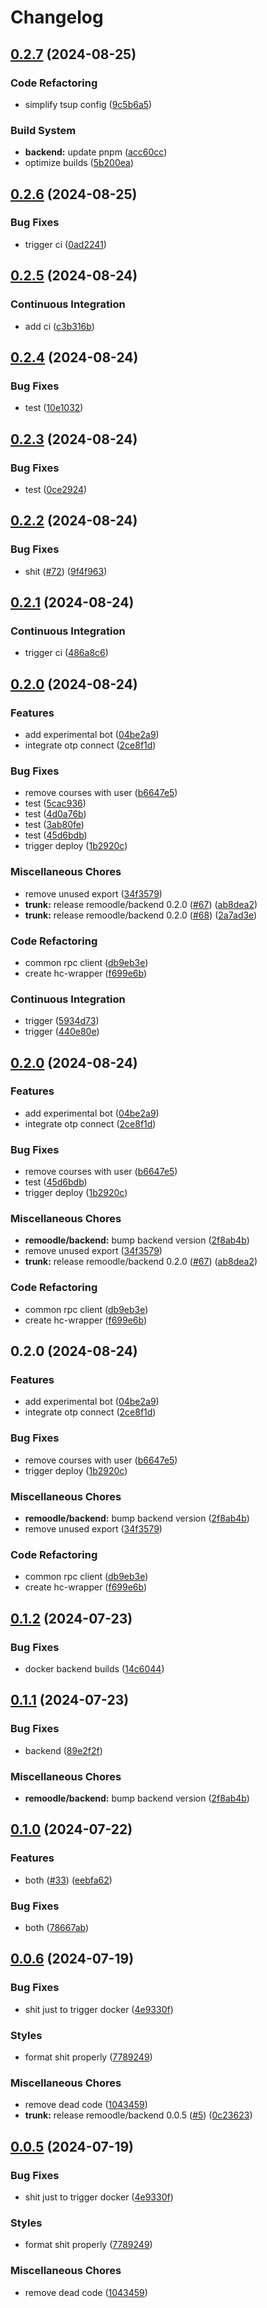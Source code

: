 # Changelog

## [0.2.7](https://github.com/remoodle/heresy/compare/remoodle/backend-v0.2.6...remoodle/backend-v0.2.7) (2024-08-25)


### Code Refactoring

* simplify tsup config ([9c5b6a5](https://github.com/remoodle/heresy/commit/9c5b6a59831c8300976718997475f547f305f3d9))


### Build System

* **backend:** update pnpm ([acc60cc](https://github.com/remoodle/heresy/commit/acc60cc937be0f81b77a0f0aa54dc8f74decc77d))
* optimize builds ([5b200ea](https://github.com/remoodle/heresy/commit/5b200ea53df78fe28a3b598e180c8ad755dde0ad))

## [0.2.6](https://github.com/remoodle/heresy/compare/remoodle/backend-v0.2.5...remoodle/backend-v0.2.6) (2024-08-25)


### Bug Fixes

* trigger ci ([0ad2241](https://github.com/remoodle/heresy/commit/0ad224194381ec304c4a4da3422bedebffc315d5))

## [0.2.5](https://github.com/remoodle/heresy/compare/remoodle/backend-v0.2.4...remoodle/backend-v0.2.5) (2024-08-24)


### Continuous Integration

* add ci ([c3b316b](https://github.com/remoodle/heresy/commit/c3b316b9e08f514ecab6a14956e6b4153dfd6de9))

## [0.2.4](https://github.com/remoodle/heresy/compare/remoodle/backend-v0.2.3...remoodle/backend-v0.2.4) (2024-08-24)


### Bug Fixes

* test ([10e1032](https://github.com/remoodle/heresy/commit/10e10327b0b4014d33ab419c0a83008c49e2aa21))

## [0.2.3](https://github.com/remoodle/heresy/compare/remoodle/backend-v0.2.2...remoodle/backend-v0.2.3) (2024-08-24)


### Bug Fixes

* test ([0ce2924](https://github.com/remoodle/heresy/commit/0ce2924925112e2aa32f83d9714c36c6d89072ee))

## [0.2.2](https://github.com/remoodle/heresy/compare/remoodle/backend-v0.2.1...remoodle/backend-v0.2.2) (2024-08-24)


### Bug Fixes

* shit ([#72](https://github.com/remoodle/heresy/issues/72)) ([9f4f963](https://github.com/remoodle/heresy/commit/9f4f963aef6f4927999c4a4b14edfc978001adc3))

## [0.2.1](https://github.com/remoodle/heresy/compare/remoodle/backend-v0.2.0...remoodle/backend-v0.2.1) (2024-08-24)


### Continuous Integration

* trigger ci ([486a8c6](https://github.com/remoodle/heresy/commit/486a8c66cc0213601de181e1189b9e26d2690cc2))

## [0.2.0](https://github.com/remoodle/heresy/compare/remoodle/backend-v0.1.2...remoodle/backend-v0.2.0) (2024-08-24)


### Features

* add experimental bot ([04be2a9](https://github.com/remoodle/heresy/commit/04be2a986d93da93d0b937dd48ec6a39f5db8ab5))
* integrate otp connect ([2ce8f1d](https://github.com/remoodle/heresy/commit/2ce8f1dabe85c48b0218a59f03019579ddd9206c))


### Bug Fixes

* remove courses with user ([b6647e5](https://github.com/remoodle/heresy/commit/b6647e5e58d88b60ce4fdf40dcfe05c940f6e7b5))
* test ([5cac936](https://github.com/remoodle/heresy/commit/5cac936b955bd289c1e96a3a49f9d89ee0163719))
* test ([4d0a76b](https://github.com/remoodle/heresy/commit/4d0a76b747cccf7b4218b44a7f005ecd33f25855))
* test ([3ab80fe](https://github.com/remoodle/heresy/commit/3ab80fe53fc08e2987150fa322d416ae69844e1c))
* test ([45d6bdb](https://github.com/remoodle/heresy/commit/45d6bdb5464c761ba1ffa0296a69fb697578e368))
* trigger deploy ([1b2920c](https://github.com/remoodle/heresy/commit/1b2920cf0ccf2cefd29124ca5cc781b9d3ce3c45))


### Miscellaneous Chores

* remove unused export ([34f3579](https://github.com/remoodle/heresy/commit/34f3579c8913514427ea88f1181d61fa6dbd9a97))
* **trunk:** release remoodle/backend 0.2.0 ([#67](https://github.com/remoodle/heresy/issues/67)) ([ab8dea2](https://github.com/remoodle/heresy/commit/ab8dea22025429a6b24e1f73f29108950a84bca4))
* **trunk:** release remoodle/backend 0.2.0 ([#68](https://github.com/remoodle/heresy/issues/68)) ([2a7ad3e](https://github.com/remoodle/heresy/commit/2a7ad3e77ac361d5174adabf8bcaa5442756794a))


### Code Refactoring

* common rpc client ([db9eb3e](https://github.com/remoodle/heresy/commit/db9eb3e7b1f5ba023e066d2203be659620bc41be))
* create hc-wrapper ([f699e6b](https://github.com/remoodle/heresy/commit/f699e6b5791b391fb95d507962bd0b0aa266af1c))


### Continuous Integration

* trigger ([5934d73](https://github.com/remoodle/heresy/commit/5934d73b0c694a52f466857f5221b417908d2f37))
* trigger ([440e80e](https://github.com/remoodle/heresy/commit/440e80e4f20b0792af457a576c8d7babcdb37657))

## [0.2.0](https://github.com/remoodle/heresy/compare/remoodle/backend-v0.2.0...remoodle/backend-v0.2.0) (2024-08-24)


### Features

* add experimental bot ([04be2a9](https://github.com/remoodle/heresy/commit/04be2a986d93da93d0b937dd48ec6a39f5db8ab5))
* integrate otp connect ([2ce8f1d](https://github.com/remoodle/heresy/commit/2ce8f1dabe85c48b0218a59f03019579ddd9206c))


### Bug Fixes

* remove courses with user ([b6647e5](https://github.com/remoodle/heresy/commit/b6647e5e58d88b60ce4fdf40dcfe05c940f6e7b5))
* test ([45d6bdb](https://github.com/remoodle/heresy/commit/45d6bdb5464c761ba1ffa0296a69fb697578e368))
* trigger deploy ([1b2920c](https://github.com/remoodle/heresy/commit/1b2920cf0ccf2cefd29124ca5cc781b9d3ce3c45))


### Miscellaneous Chores

* **remoodle/backend:** bump backend version ([2f8ab4b](https://github.com/remoodle/heresy/commit/2f8ab4b894d6c9d118469dc0816a7d5dfc9c78dd))
* remove unused export ([34f3579](https://github.com/remoodle/heresy/commit/34f3579c8913514427ea88f1181d61fa6dbd9a97))
* **trunk:** release remoodle/backend 0.2.0 ([#67](https://github.com/remoodle/heresy/issues/67)) ([ab8dea2](https://github.com/remoodle/heresy/commit/ab8dea22025429a6b24e1f73f29108950a84bca4))


### Code Refactoring

* common rpc client ([db9eb3e](https://github.com/remoodle/heresy/commit/db9eb3e7b1f5ba023e066d2203be659620bc41be))
* create hc-wrapper ([f699e6b](https://github.com/remoodle/heresy/commit/f699e6b5791b391fb95d507962bd0b0aa266af1c))

## 0.2.0 (2024-08-24)


### Features

* add experimental bot ([04be2a9](https://github.com/remoodle/heresy/commit/04be2a986d93da93d0b937dd48ec6a39f5db8ab5))
* integrate otp connect ([2ce8f1d](https://github.com/remoodle/heresy/commit/2ce8f1dabe85c48b0218a59f03019579ddd9206c))


### Bug Fixes

* remove courses with user ([b6647e5](https://github.com/remoodle/heresy/commit/b6647e5e58d88b60ce4fdf40dcfe05c940f6e7b5))
* trigger deploy ([1b2920c](https://github.com/remoodle/heresy/commit/1b2920cf0ccf2cefd29124ca5cc781b9d3ce3c45))


### Miscellaneous Chores

* **remoodle/backend:** bump backend version ([2f8ab4b](https://github.com/remoodle/heresy/commit/2f8ab4b894d6c9d118469dc0816a7d5dfc9c78dd))
* remove unused export ([34f3579](https://github.com/remoodle/heresy/commit/34f3579c8913514427ea88f1181d61fa6dbd9a97))


### Code Refactoring

* common rpc client ([db9eb3e](https://github.com/remoodle/heresy/commit/db9eb3e7b1f5ba023e066d2203be659620bc41be))
* create hc-wrapper ([f699e6b](https://github.com/remoodle/heresy/commit/f699e6b5791b391fb95d507962bd0b0aa266af1c))

## [0.1.2](https://github.com/remoodle/heresy/compare/remoodle/backend-v0.1.1...remoodle/backend-v0.1.2) (2024-07-23)


### Bug Fixes

* docker backend builds ([14c6044](https://github.com/remoodle/heresy/commit/14c6044e928cc529f819a880b1c150f8d19b6d28))

## [0.1.1](https://github.com/remoodle/heresy/compare/remoodle/backend-v0.1.0...remoodle/backend-v0.1.1) (2024-07-23)


### Bug Fixes

* backend ([89e2f2f](https://github.com/remoodle/heresy/commit/89e2f2fbcb41e05b7f8c79c63e0a995fcfb62b84))


### Miscellaneous Chores

* **remoodle/backend:** bump backend version ([2f8ab4b](https://github.com/remoodle/heresy/commit/2f8ab4b894d6c9d118469dc0816a7d5dfc9c78dd))

## [0.1.0](https://github.com/remoodle/heresy/compare/remoodle/backend-v0.0.6...remoodle/backend-v0.1.0) (2024-07-22)


### Features

* both ([#33](https://github.com/remoodle/heresy/issues/33)) ([eebfa62](https://github.com/remoodle/heresy/commit/eebfa62c799b3b931a4093dda7c4534afad867cf))


### Bug Fixes

* both ([78667ab](https://github.com/remoodle/heresy/commit/78667ab257f2adf7c7e4ec371f16c22ef2a27bc1))

## [0.0.6](https://github.com/remoodle/heresy/compare/remoodle/backend-v0.0.5...remoodle/backend-v0.0.6) (2024-07-19)


### Bug Fixes

* shit just to trigger docker ([4e9330f](https://github.com/remoodle/heresy/commit/4e9330f2b663c92f42f467d097cb3ce25c01e6e4))


### Styles

* format shit properly ([7789249](https://github.com/remoodle/heresy/commit/7789249d4f65215837a7b6b2c05ea40629367977))


### Miscellaneous Chores

* remove dead code ([1043459](https://github.com/remoodle/heresy/commit/10434596ec501b554aa5ad5ed1361541f1a4d1b6))
* **trunk:** release  remoodle/backend 0.0.5 ([#5](https://github.com/remoodle/heresy/issues/5)) ([0c23623](https://github.com/remoodle/heresy/commit/0c23623140e3252814960243b61e917e26143e24))

## [0.0.5](https://github.com/remoodle/heresy/compare/remoodle/backend-v0.0.4...remoodle/backend-v0.0.5) (2024-07-19)


### Bug Fixes

* shit just to trigger docker ([4e9330f](https://github.com/remoodle/heresy/commit/4e9330f2b663c92f42f467d097cb3ce25c01e6e4))


### Styles

* format shit properly ([7789249](https://github.com/remoodle/heresy/commit/7789249d4f65215837a7b6b2c05ea40629367977))


### Miscellaneous Chores

* remove dead code ([1043459](https://github.com/remoodle/heresy/commit/10434596ec501b554aa5ad5ed1361541f1a4d1b6))
